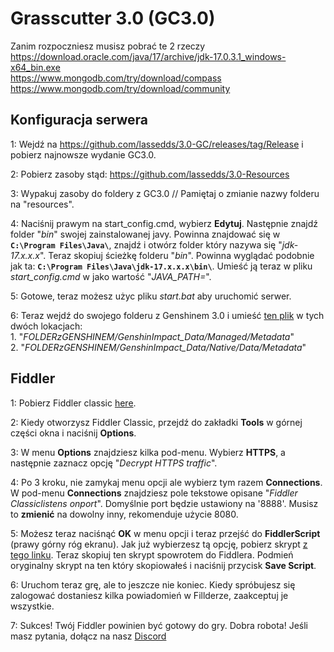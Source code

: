 # Grasscutter 3.0 (GC3.0)

Zanim rozpoczniesz musisz pobrać te 2 rzeczy<br>
https://download.oracle.com/java/17/archive/jdk-17.0.3.1_windows-x64_bin.exe<br>
https://www.mongodb.com/try/download/compass<br>
https://www.mongodb.com/try/download/community<br>

## Konfiguracja serwera

1: Wejdź na https://github.com/lassedds/3.0-GC/releases/tag/Release i pobierz najnowsze wydanie GC3.0.

2: Pobierz zasoby stąd: https://github.com/lassedds/3.0-Resources

3: Wypakuj zasoby do foldery z GC3.0 // Pamiętaj o zmianie nazwy folderu na "resources".

4: Naciśnij prawym na start_config.cmd, wybierz **Edytuj**. Następnie znajdź folder "*bin*" swojej zainstalowanej javy. Powinna znajdować się w **`C:\Program Files\Java\`**, znajdź i otwórz folder który nazywa się "*jdk-17.x.x.x*". Teraz skopiuj ścieżkę folderu "*bin*". Powinna wyglądać podobnie jak ta: **`C:\Program Files\Java\jdk-17.x.x.x\bin\`**.  Umieść ją teraz w pliku *start_config.cmd* w jako wartość "*JAVA_PATH=*".

5: Gotowe, teraz możesz użyc pliku *start.bat* aby uruchomić serwer.

6: Teraz wejdź do swojego folderu z Genshinem 3.0 i umieść <a href="https://drive.google.com/file/d/1esXUB4Q_Y_wDjvqnNbN8jiQUKsO11N1S/view?usp=sharing">ten plik</a> w tych dwóch lokacjach:<br>
	1. "*FOLDERzGENSHINEM/GenshinImpact_Data/Managed/Metadata*"<br>
	2. "*FOLDERzGENSHINEM/GenshinImpact_Data/Native/Data/Metadata*"

## Fiddler

1: Pobierz Fiddler classic <a href=https://www.telerik.com/download/fiddler>here</a>.

2: Kiedy otworzysz Fiddler Classic, przejdź do zakładki **Tools** w górnej części okna i naciśnij **Options**.

3: W menu **Options** znajdziesz kilka pod-menu. Wybierz **HTTPS**, a następnie zaznacz opcję "*Decrypt HTTPS traffic*".

4: Po 3 kroku, nie zamykaj menu opcji ale wybierz tym razem **Connections**. W pod-menu **Connections** znajdziesz pole tekstowe opisane "*Fiddler Classiclistens onport*". Domyślnie port będzie ustawiony na '8888'. Musisz to **zmienić** na dowolny inny, rekomenduje użycie 8080.

5: Możesz teraz naciśnąć **OK** w menu opcji i teraz przejść do **FiddlerScript** (prawy górny róg ekranu). Jak już wybierzesz tą opcję, pobierz skrypt <a href=https://github.lunatic.moe/fiddlerscript>z tego linku</a>. Teraz skopiuj ten skrypt spowrotem do Fiddlera. Podmień oryginalny skrypt na ten który skopiowałeś i naciśnij przycisk **Save Script**.

6: Uruchom teraz grę, ale to jeszcze nie koniec. Kiedy spróbujesz się zalogować dostaniesz kilka powiadomień w Fillderze, zaakceptuj je wszystkie.

7: Sukces! Twój Fiddler powinien być gotowy do gry. Dobra robota! Jeśli masz pytania, dołącz na nasz <a href=https://discord.gg/AYtB7Q2er8>Discord</a>
